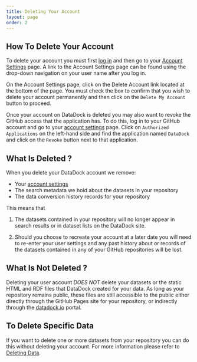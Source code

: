 ```yaml
---
title: Deleting Your Account
layout: page
order: 2
---
```


## How To Delete Your Account

To delete your account you must first [log in](http://manage.datadock.io/account/login) and then go to your 
[Account Settings](http://manage.datadock.io/settings) page. A link to the Account Settings page can be found 
using the drop-down navigation on your user name after you log in.

On the Account Settings page, click on the Delete Account link located at the bottom of the page.
You must check the box to confirm that you wish to delete your account permanently and then click
on the `Delete My Account` button to proceed.

Once your account on DataDock is deleted you may also want to revoke the GitHub access that the application has.
To do this, log in to your GitHub account and go to your [account settings](https://github.com/settings/applications) page. 
Click on `Authorized Applications` on the left-hand side and find the application named `DataDock` and click on the `Revoke` button next to that application.

## What Is Deleted ?

When you delete your DataDock account we remove:

  - Your [account settings](./account-settings.html)
  - The search metadata we hold about the datasets in your repository
  - The data conversion history records for your repository
  
This means that

  1. The datasets contained in your repository will no longer appear in search results
     or in dataset lists on the DataDock site.
	 
  1. Should you choose to recreate your account at a later date you will need to re-enter 
     your user settings and any past history about or records of the datasets contained in
	 any of your GitHub repositories will be lost.
	 
## What Is Not Deleted ?

Deleting your user account *DOES NOT* delete your datasets or the static HTML and RDF files that DataDock created for your data. As long as your repository remains public, these files are still accessible to
the public either directly through the GitHub Pages site for your repository, or indirectly through the [datadock.io](http://datadock.io/)
portal.

## To Delete Specific Data

If you want to delete one or more datasets from your repository you can do this without deleting your account. For more information
please refer to [Deleting Data](./deleting-data.html).